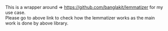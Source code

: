 This is a wrapper around => https://github.com/banglakit/lemmatizer for my use case.  
Please go to above link to check how the lemmatizer works as the main work is done by above library.   
